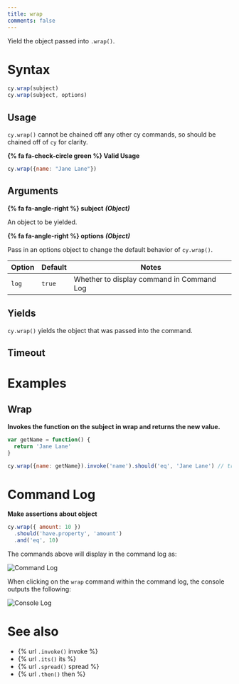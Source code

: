 ```yaml
---
title: wrap
comments: false
---
```


Yield the object passed into `.wrap()`.

# Syntax

```javascript
cy.wrap(subject)
cy.wrap(subject, options)
```

## Usage

`cy.wrap()` cannot be chained off any other cy commands, so should be chained off of `cy` for clarity.

**{% fa fa-check-circle green %} Valid Usage**

```javascript
cy.wrap({name: "Jane Lane"})    
```

## Arguments

**{% fa fa-angle-right %} subject** ***(Object)***

An object to be yielded.

**{% fa fa-angle-right %} options** ***(Object)***

Pass in an options object to change the default behavior of `cy.wrap()`.

Option | Default | Notes
--- | --- | ---
`log` | `true` | Whether to display command in Command Log

## Yields

`cy.wrap()` yields the object that was passed into the command.

## Timeout

# Examples

## Wrap

**Invokes the function on the subject in wrap and returns the new value.**

```javascript
var getName = function() {
  return 'Jane Lane'
}

cy.wrap({name: getName}).invoke('name').should('eq', 'Jane Lane') // true
```

# Command Log

**Make assertions about object**

```javascript
cy.wrap({ amount: 10 })
  .should('have.property', 'amount')
  .and('eq', 10)
```

The commands above will display in the command log as:

![Command Log](https://cloud.githubusercontent.com/assets/1271364/26649531/50ad5a32-4614-11e7-9733-9432d7e831b3.png)

When clicking on the `wrap` command within the command log, the console outputs the following:

![Console Log](https://cloud.githubusercontent.com/assets/1271364/26649532/50ad77e2-4614-11e7-83ab-9d9d37daefb7.png)

# See also

- {% url `.invoke()` invoke %}
- {% url `.its()` its %}
- {% url `.spread()` spread %}
- {% url `.then()` then %}
